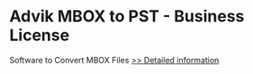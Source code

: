 # Advik MBOX to PST - Business License
Software to Convert MBOX Files
[>> Detailed information](https://secure.shareit.com/shareit/product.html?productid=300800608&affiliateid=200057808)